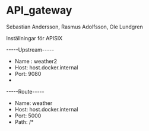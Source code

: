 # API_gateway

Sebastian Andersson, Rasmus Adolfsson, Ole Lundgren

Inställningar för APISIX

-----Upstream-----
- Name : weather2
- Host: host.docker.internal
- Port: 9080
- 
-----Route-----
- Name: weather
- Host: host.docker.internal
- Port: 5000
- Path: /*
